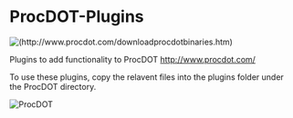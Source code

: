 # ProcDOT-Plugins
![(http://www.procdot.com/downloadprocdotbinaries.htm)](http://ww.procdot.com/webhelp/images/image23.png)

Plugins to add functionality to ProcDOT http://www.procdot.com/

To use these plugins, copy the relavent files into the plugins folder under the ProcDOT directory.

![ProcDOT](https://cloud.githubusercontent.com/assets/10360919/12631021/e059e1c8-c514-11e5-92aa-afbba92f9854.PNG)
